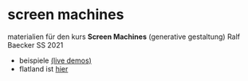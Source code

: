 # screen machines

materialien für den kurs **Screen Machines** (generative gestaltung) Ralf Baecker SS 2021

- beispiele [(live demos)](http://screenmachines.rlfbckr.io/examples/)
- flatland ist [hier](https://github.com/rlfbckr/flatland)
